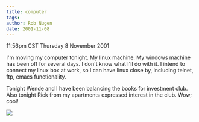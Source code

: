 ```yaml
---
title: computer
tags: 
author: Rob Nugen
date: 2001-11-08
---
```


<title></title>
<p class=date>11:56pm CST Thursday 8 November 2001</p>

<p>I'm moving my computer tonight.  My linux machine.  My windows
machine has been off for several days.  I don't know what I'll do with
it.  I intend to connect my linux box at work, so I can have linux
close by, including telnet, ftp, emacs functionality.</p>

<p>Tonight Wende and I have been balancing the books for investment
club.  Also tonight Rick from my apartments expressed interest in the
club.  Wow; cool!</p>

<p><img src='/images/rob/wL-ROB.gif'/></p>

